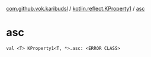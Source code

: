 [com.github.vok.karibudsl](../index.md) / [kotlin.reflect.KProperty1](index.md) / [asc](.)

# asc

`val <T> KProperty1<T, *>.asc: <ERROR CLASS>`